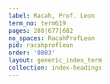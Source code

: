 ```yaml
---
label: Racah, Prof. Leon
term_no: term619
pages: 288|677|682
no_spaces: RacahProfLeon
pid: racahprofleon
order: '0803'
layout: generic_index_term
collection: index-headings
---
```


